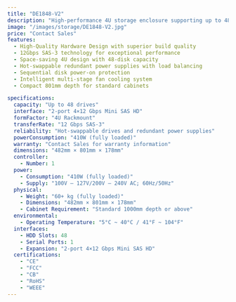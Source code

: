 ```yaml
---
title: "DE1848-V2"
description: "High-performance 4U storage enclosure supporting up to 48 drives with 12Gbps SAS-3 technology, redundant power supplies, and intelligent cooling system"
image: "/images/storage/DE1848-V2.jpg"
price: "Contact Sales"
features:
  - High-Quality Hardware Design with superior build quality
  - 12Gbps SAS-3 technology for exceptional performance
  - Space-saving 4U design with 48-disk capacity
  - Hot-swappable redundant power supplies with load balancing
  - Sequential disk power-on protection
  - Intelligent multi-stage fan cooling system
  - Compact 801mm depth for standard cabinets

specifications:
  capacity: "Up to 48 drives"
  interface: "2-port 4×12 Gbps Mini SAS HD"
  formFactor: "4U Rackmount"
  transferRate: "12 Gbps SAS-3"
  reliability: "Hot-swappable drives and redundant power supplies"
  powerConsumption: "410W (fully loaded)"
  warranty: "Contact Sales for warranty information"
  dimensions: "482mm × 801mm × 178mm"
  controller:
    - Number: 1
  power:
    - Consumption: "410W (fully loaded)"
    - Supply: "100V – 127V/200V – 240V AC; 60Hz/50Hz"
  physical:
    - Weight: "60+ kg (fully loaded)"
    - Dimensions: "482mm × 801mm × 178mm"
    - Cabinet Requirement: "Standard 1000mm depth or above"
  environmental:
    - Operating Temperature: "5°C ~ 40°C / 41°F ~ 104°F"
  interfaces:
    - HDD Slots: 48
    - Serial Ports: 1
    - Expansion: "2-port 4×12 Gbps Mini SAS HD"
  certifications:
    - "CE"
    - "FCC"
    - "CB"
    - "RoHS"
    - "WEEE"
---
```

